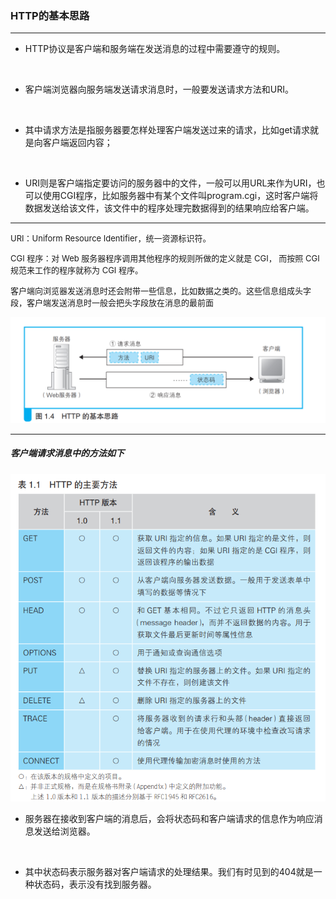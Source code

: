 ### HTTP的基本思路
---

- HTTP协议是客户端和服务端在发送消息的过程中需要遵守的规则。
<br>

- 客户端浏览器向服务端发送请求消息时，一般要发送请求方法和URI。
<br>

- 其中请求方法是指服务器要怎样处理客户端发送过来的请求，比如get请求就是向客户端返回内容；
<br>

- URI则是客户端指定要访问的服务器中的文件，一般可以用URL来作为URI，也可以使用CGI程序，比如服务器中有某个文件叫program.cgi，这时客户端将数据发送给该文件，该文件中的程序处理完数据得到的结果响应给客户端。
---
<font size=2>
URI：Uniform Resource Identifier，统一资源标识符。

CGI 程序：对 Web 服务器程序调用其他程序的规则所做的定义就是 CGI， 而按照 CGI 规范来工作的程序就称为 CGI 程序。


客户端向浏览器发送消息时还会附带一些信息，比如数据之类的。这些信息组成头字段，客户端发送消息时一般会把头字段放在消息的最前面
</font>

![HTTP的基本思路](images/HTTP的基本思路.png)

---

##### 客户端请求消息中的方法如下

![HTTP的主要方法](images/HTTP的主要方法.png)
<br>

- 服务器在接收到客户端的消息后，会将状态码和客户端请求的信息作为响应消息发送给浏览器。
<br>

- 其中状态码表示服务器对客户端请求的处理结果。我们有时见到的404就是一种状态码，表示没有找到服务器。






